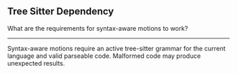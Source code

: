 ## Tree Sitter Dependency

What are the requirements for syntax-aware motions to work?

---

Syntax-aware motions require an active tree-sitter grammar for the current language and valid parseable code. Malformed code may produce unexpected results.

